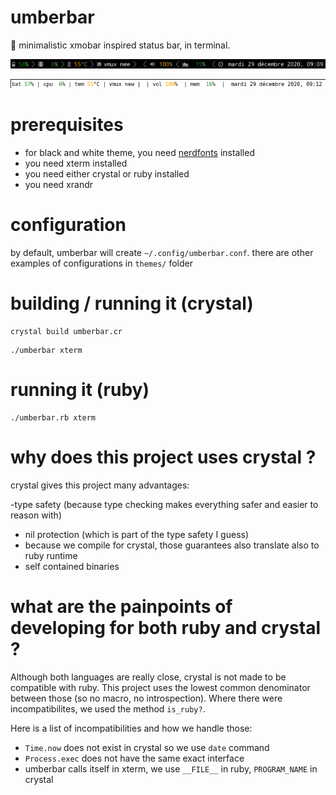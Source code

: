 # umberbar

:ram: minimalistic xmobar inspired status bar, in terminal. 

![black theme](black.png)

![white theme](white-no-nerd.png)

# prerequisites 

- for black and white theme, you need [nerdfonts](https://www.nerdfonts.com/) installed
- you need xterm installed
- you need either crystal or ruby installed
- you need xrandr

# configuration

by default, umberbar will create `~/.config/umberbar.conf`.
there are other examples of configurations in `themes/` folder

# building / running it (crystal)

```
crystal build umberbar.cr
```

```
./umberbar xterm
```

# running it (ruby)

```
./umberbar.rb xterm
```
# why does this project uses crystal ?

crystal gives this project many advantages:

-type safety (because type checking makes everything safer and easier to reason with)
- nil protection (which is part of the type safety I guess)
- because we compile for crystal, those guarantees also translate also to ruby runtime
- self contained binaries

# what are the painpoints of developing for both ruby and crystal ?

Although both languages are really close, crystal is not made to be compatible with ruby.
This project uses the lowest common denominator between those (so no macro, no introspection).
Where there were incompatibilites, we used the method `is_ruby?`.

Here is a list of incompatibilities and how we handle those:

  - `Time.now` does not exist in crystal so we use `date` command
  - `Process.exec` does not have the same exact interface
  - umberbar calls itself in xterm, we use `__FILE__` in ruby, `PROGRAM_NAME` in crystal
